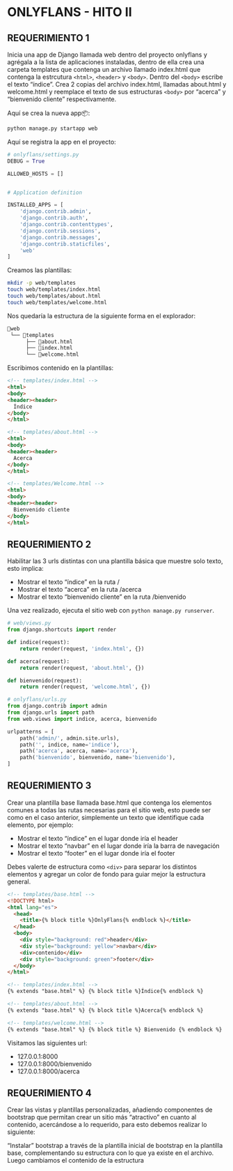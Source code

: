 # ONLYFLANS - HITO II

## REQUERIMIENTO 1

Inicia una app de Django llamada web dentro del proyecto onlyflans y agrégala a la lista de aplicaciones instaladas, dentro de ella crea una carpeta templates que contenga un archivo llamado index.html que contenga la estrcutura `<html>`, `<header>` y `<body>`. Dentro del `<body>` escribe el texto “índice”. Crea 2 copias del archivo index.html, llamadas about.html y welcome.html y reemplace el texto de sus estructuras `<body>` por “acerca” y “bienvenido cliente” respectivamente.

Aquí se crea la nueva app📦:

```bash
python manage.py startapp web
```

Aquí se registra la app en el proyecto:

```py
# onlyflans/settings.py
DEBUG = True

ALLOWED_HOSTS = []


# Application definition

INSTALLED_APPS = [
    'django.contrib.admin',
    'django.contrib.auth',
    'django.contrib.contenttypes',
    'django.contrib.sessions',
    'django.contrib.messages',
    'django.contrib.staticfiles',
    'web'
]
```

Creamos las plantillas:

```bash
mkdir -p web/templates
touch web/templates/index.html
touch web/templates/about.html
touch web/templates/welcome.html
```

Nos quedaría la estructura de la siguiente forma en el explorador:

```bash
📂web
 └── 📂templates
      ├── 📄about.html
      ├── 📄index.html
      └── 📄welcome.html
```

Escribimos contenido en la plantillas:

```html
<!-- templates/index.html -->
<html>
<body>
<header><header>
  Índice
</body>
</html>

<!-- templates/about.html -->
<html>
<body>
<header><header>
  Acerca
</body>
</html>

<!-- templates/Welcome.html -->
<html>
<body>
<header><header>
  Bienvenido cliente
</body>
</html>
```

## REQUERIMIENTO 2

Habilitar las 3 urls distintas con una plantilla básica que muestre solo texto, esto implica:

- Mostrar el texto “índice” en la ruta /
- Mostrar el texto “acerca” en la ruta /acerca
- Mostrar el texto “bienvenido cliente” en la ruta /bienvenido

Una vez realizado, ejecuta el sitio web con `python manage.py runserver`.

```py
# web/views.py
from django.shortcuts import render

def indice(request):
    return render(request, 'index.html', {})

def acerca(request):
    return render(request, 'about.html', {})

def bienvenido(request):
    return render(request, 'welcome.html', {})
```

```py
# onlyflans/urls.py
from django.contrib import admin
from django.urls import path
from web.views import indice, acerca, bienvenido

urlpatterns = [
    path('admin/', admin.site.urls),
    path('', indice, name='indice'),
    path('acerca', acerca, name='acerca'),
    path('bienvenido', bienvenido, name='bienvenido'),
]
```

## REQUERIMIENTO 3

Crear una plantilla base llamada base.html que contenga los elementos comunes a todas las rutas necesarias para el sitio web, esto puede ser como en el caso anterior, simplemente un texto que identifique cada elemento, por ejemplo:

- Mostrar el texto “índice” en el lugar donde iría el header
- Mostrar el texto “navbar” en el lugar donde iría la barra de navegación
- Mostrar el texto “footer” en el lugar donde iría el footer

Debes valerte de estructura como `<div>` para separar los distintos elementos y agregar un color de fondo para guiar mejor la estructura general.

```html
<!-- templates/base.html -->
<!DOCTYPE html>
<html lang="es">
  <head>
    <title>{% block title %}OnlyFlans{% endblock %}</title>
  </head>
  <body>
    <div style="background: red">header</div>
    <div style="background: yellow">navbar</div>
    <div>contenido</div>
    <div style="background: green">footer</div>
  </body>
</html>

<!-- templates/index.html -->
{% extends "base.html" %} {% block title %}Índice{% endblock %}

<!-- templates/about.html -->
{% extends "base.html" %} {% block title %}Acerca{% endblock %}

<!-- templates/welcome.html -->
{% extends "base.html" %} {% block title %} Bienvenido {% endblock %}
```

Visitamos las siguientes url:

- 127.0.0.1:8000
- 127.0.0.1:8000/bienvenido
- 127.0.0.1:8000/acerca

## REQUERIMIENTO 4

Crear las vistas y plantillas personalizadas, añadiendo componentes de bootstrap que permitan crear un sitio más “atractivo” en cuanto al contenido, acercándose a lo requerido, para esto debemos realizar lo siguiente:

“Instalar” bootstrap a través de la plantilla inicial de bootstrap en la plantilla base, complementando su estructura <body> con lo que ya existe en el archivo. Luego cambiamos el contenido de la estructura <title> por “Bienvenido a onlyflans”.
Utilizar ya sea el sistema de grilla o la clase container al contenido de la web en el archivo base.html.

```html
<!-- templates/base.html -->
<!DOCTYPE html>
<html lang="es">
  <head>
    <meta charset="UTF-8" />
    <meta name="viewport" content="width=device-width, initial-scale=1.0" />
    <title>{% block title %}Bienvenido a OnlyFlans{% endblock %}</title>
    <link href="https://cdn.jsdelivr.net/npm/bootstrap@5.3.3/dist/css/bootstrap.min.css" rel="sty…"/>
  </head>
  <body>
    <div style="background: red">header</div>
    <div style="background: yellow">navbar</div>
    <div>contenido</div>
    <div style="background: green">footer</div>
    <script src="//cdn.jsdelivr.net/npm/bootstrap@5.3.3/dist/js/bootstrap.bundle.min.js></script>
  </body>
</html>
```

Para una mejor organización, incluiremos, los siguientes directorios en la lista para que estén disponible en el sistema de plantilla.

```py
# onlyflans/settings.py
TEMPLATES = [
    {
        'BACKEND': 'django.template.backends.django.DjangoTemplates',
        'DIRS': [
                 os.path.join(BASE_DIR, 'web/templates/includes/'),
                 os.path.join(BASE_DIR, 'web/templates/pages/')
                 ],
        'APP_DIRS': True,
        'OPTIONS': {
            'context_processors': [
               …
            ],
        },
    },
]
```

```html
<!-- web/templates/includes/navbar.html -->
<nav class="navbar navbar-expand-lg bg-body">
  <div class="container-fluid">
    <button
      class="navbar-toggler"
      type="button"
      data-bs-target="#navbar"
      data-bs-toggle="collapse"
      aria-controls="navbar"
      aria-exp="…"
    >
      <span class="navbar-toggler-icon"></span>
    </button>
    <div class="collapse navbar-collapse" id="navbar">
      <div class="navbar-nav me-auto mb-2 mb-lg-0">
        <a class="nav-link" aria-current="page" href="{% url 'indice' %}"
          >Índice</a
        >
        <a class="nav-link" href="{% url 'acerca' %}">Acerca</a>
        <a class="nav-link" href="{% url 'bienvenido' %}">Bienvenido</a>
      </div>
    </div>
  </div>
</nav>

<!-- web/templates/base.html -->
<!DOCTYPE html>
<html lang="es">
  <head>
    ...
  </head>
  <body>
    ... {% include "navbar.html" %}
  </body>
</html>
```

[Presentación](https://docs.google.com/presentation/d/e/2PACX-1vSaD7q6_fh7WwCbg_WvvSEe-JDYyaPbstMjl00M2cL4GxWTCZJ2SuzS83I7HB_JfS1BrYhIdtuS-840/embed?start=false&loop=false&delayms=3000&slide=id.g2eb73829bee_2_17)
